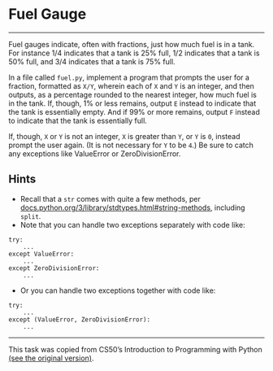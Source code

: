 # Fuel Gauge

---

Fuel gauges indicate, often with fractions, just how much fuel is in a tank. For instance 1/4 indicates that a tank is 25% full, 1/2 indicates that a tank is 50% full, and 3/4 indicates that a tank is 75% full.

In a file called `fuel.py`, implement a program that prompts the user for a fraction, formatted as `X/Y`, wherein each of `X` and `Y` is an integer, and then outputs, as a percentage rounded to the nearest integer, how much fuel is in the tank. If, though, 1% or less remains, output `E` instead to indicate that the tank is essentially empty. And if 99% or more remains, output `F` instead to indicate that the tank is essentially full.

If, though, `X` or `Y` is not an integer, `X` is greater than `Y`, or `Y` is `0`, instead prompt the user again. (It is not necessary for `Y` to be `4`.) Be sure to catch any exceptions like ValueError or ZeroDivisionError.

## Hints

- Recall that a `str` comes with quite a few methods, per [docs.python.org/3/library/stdtypes.html#string-methods](docs.python.org/3/library/stdtypes.html#string-methods), including `split`.
- Note that you can handle two exceptions separately with code like:

```
try:
    ...
except ValueError:
    ...
except ZeroDivisionError:
    ...
```

- Or you can handle two exceptions together with code like:

```
try:
    ...
except (ValueError, ZeroDivisionError):
    ...
```

---

This task was copied from CS50’s Introduction to Programming with Python
[(see the original version)](https://cs50.harvard.edu/python/2022/psets/3/fuel/).
